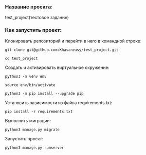 ### Название проекта:

test_project(тестовое задание)

### Как запустить проект:

Клонировать репозиторий и перейти в него в командной строке:

```
git clone git@github.com:Khasaneasy/test_project.git
```

```
cd test_project
```

Cоздать и активировать виртуальное окружение:

```
python3 -m venv env
```

```
source env/bin/activate
```

```
python3 -m pip install --upgrade pip
```

Установить зависимости из файла requirements.txt:

```
pip install -r requirements.txt
```

Выполнить миграции:

```
python3 manage.py migrate
```

Запустить проект:

```
python3 manage.py runserver
```
